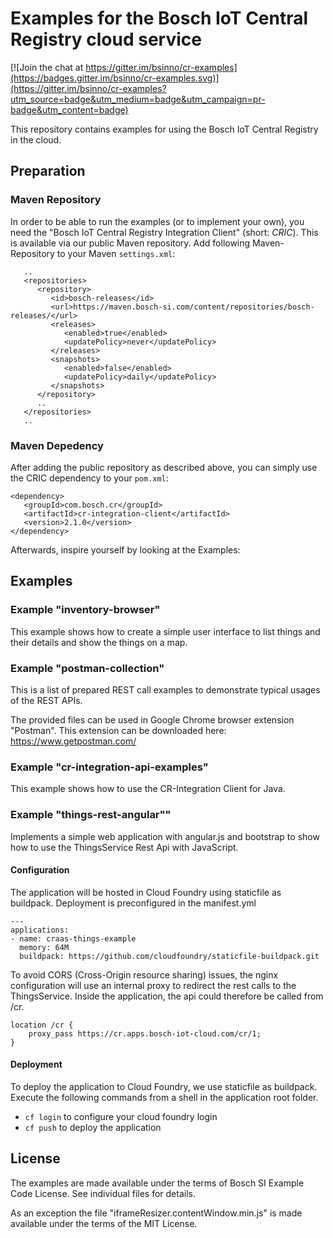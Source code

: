 # Examples for the Bosch IoT Central Registry cloud service

[![Join the chat at https://gitter.im/bsinno/cr-examples](https://badges.gitter.im/bsinno/cr-examples.svg)](https://gitter.im/bsinno/cr-examples?utm_source=badge&utm_medium=badge&utm_campaign=pr-badge&utm_content=badge)

This repository contains examples for using the Bosch IoT Central Registry in the cloud.

## Preparation

### Maven Repository

In order to be able to run the examples (or to implement your own), you need the "Bosch IoT Central Registry Integration Client" (short: *CRIC*). 
This is available via our public Maven repository. Add following Maven-Repository to your Maven `settings.xml`:

```
   ..
   <repositories>
      <repository>
         <id>bosch-releases</id>
         <url>https://maven.bosch-si.com/content/repositories/bosch-releases/</url>
         <releases>
            <enabled>true</enabled>
            <updatePolicy>never</updatePolicy>
         </releases>
         <snapshots>
            <enabled>false</enabled>
            <updatePolicy>daily</updatePolicy>
         </snapshots>
      </repository>
      ..
   </repositories>
   ..
```

### Maven Depedency

After adding the public repository as described above, you can simply use the CRIC dependency to your `pom.xml`:

```
<dependency>
   <groupId>com.bosch.cr</groupId>
   <artifactId>cr-integration-client</artifactId>
   <version>2.1.0</version>
</dependency>
```

Afterwards, inspire yourself by looking at the Examples:

## Examples

### Example "inventory-browser"

This example shows how to create a simple user interface to list things and their details and show the things on a map.

### Example "postman-collection"

This is a list of prepared REST call examples to demonstrate typical usages of the REST APIs.

The provided files can be used in Google Chrome browser extension "Postman". This extension can be downloaded here: <https://www.getpostman.com/>

### Example "cr-integration-api-examples"

This example shows how to use the CR-Integration Client for Java.

### Example "things-rest-angular""

Implements a simple web application with angular.js and bootstrap to show how to use the ThingsService Rest Api with JavaScript.

#### Configuration

The application will be hosted in Cloud Foundry using staticfile as buildpack. Deployment is preconfigured in the manifest.yml

```
---
applications:
- name: craas-things-example
  memory: 64M
  buildpack: https://github.com/cloudfoundry/staticfile-buildpack.git
```

To avoid CORS (Cross-Origin resource sharing) issues, the nginx configuration will use an internal proxy to redirect the rest calls to the ThingsService. Inside the application, the api could therefore be called from /cr.

```
location /cr {
	proxy_pass https://cr.apps.bosch-iot-cloud.com/cr/1;
}
```

#### Deployment

To deploy the application to Cloud Foundry, we use staticfile as buildpack. Execute the following commands from a shell in the application root folder.

* ```cf login``` to configure your cloud foundry login
* ```cf push``` to deploy the application

## License

The examples are made available under the terms of Bosch SI Example Code License. See individual files for details.

As an exception the file "iframeResizer.contentWindow.min.js" is made available under the terms of the MIT License.
